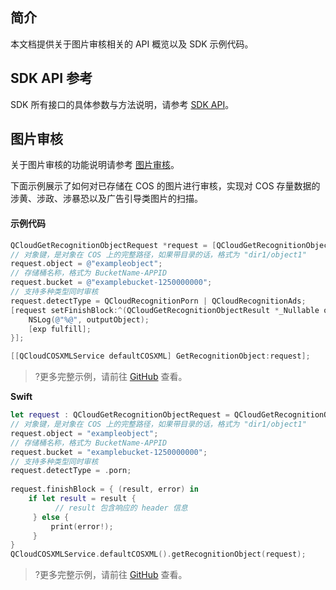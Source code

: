 

## 简介

本文档提供关于图片审核相关的 API 概览以及 SDK 示例代码。

## SDK API 参考
SDK 所有接口的具体参数与方法说明，请参考 [SDK API](https://cos-ios-sdk-doc-1253960454.file.myqcloud.com/)。

## 图片审核

关于图片审核的功能说明请参考 [图片审核](https://cloud.tencent.com/document/product/436/45434)。

下面示例展示了如何对已存储在 COS 的图片进行审核，实现对 COS 存量数据的涉黄、涉政、涉暴恐以及广告引导类图片的扫描。

#### 示例代码

[//]: # (.cssg-snippet-sensitive-content-recognition)
```objective-c
QCloudGetRecognitionObjectRequest *request = [QCloudGetRecognitionObjectRequest new];
// 对象键，是对象在 COS 上的完整路径，如果带目录的话，格式为 "dir1/object1"
request.object = @"exampleobject";
// 存储桶名称，格式为 BucketName-APPID
request.bucket = @"examplebucket-1250000000";
// 支持多种类型同时审核
request.detectType = QCloudRecognitionPorn | QCloudRecognitionAds; 
[request setFinishBlock:^(QCloudGetRecognitionObjectResult *_Nullable outputObject, NSError *_Nullable error) {
    NSLog(@"%@", outputObject);
    [exp fulfill];
}];

[[QCloudCOSXMLService defaultCOSXML] GetRecognitionObject:request];
```

>?更多完整示例，请前往 [GitHub](https://github.com/tencentyun/cos-snippets/tree/master/iOS/Objc/Examples/cases/PictureOperation.m) 查看。

**Swift**

[//]: # (.cssg-snippet-head-object)
```swift
let request : QCloudGetRecognitionObjectRequest = QCloudGetRecognitionObjectRequest();
// 对象键，是对象在 COS 上的完整路径，如果带目录的话，格式为 "dir1/object1"
request.object = "exampleobject";
// 存储桶名称，格式为 BucketName-APPID
request.bucket = "examplebucket-1250000000";
// 支持多种类型同时审核
request.detectType = .porn;
        
request.finishBlock = { (result, error) in
    if let result = result {
          // result 包含响应的 header 信息
     } else {
         print(error!);
     }
}
QCloudCOSXMLService.defaultCOSXML().getRecognitionObject(request);
```

>?更多完整示例，请前往 [GitHub](https://github.com/tencentyun/cos-snippets/tree/master/iOS/Swift/Examples/cases/PictureOperation.swift) 查看。
